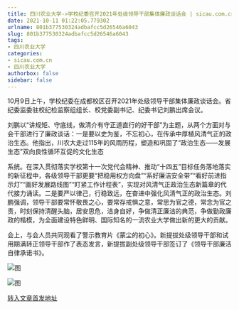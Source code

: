 ```yaml
---
title: 四川农业大学->学校纪委召开2021年处级领导干部集体廉政谈话会 | sicau.com.cn
date: 2021-10-11 01:22:05.779302
urlname: 801b377530324adbafcc5d26546a6043
slug: 801b377530324adbafcc5d26546a6043
tags: 
- 四川农业大学
categories:
- sicau.com.cn
- 四川农业大学
authorbox: false
sidebar: false
---
```

10月9日上午，学校纪委在成都校区召开2021年处级领导干部集体廉政谈话会。省纪委监委驻校纪检监察组组长、校党委副书记、纪委书记刘鹏出席会议。

刘鹏以“讲规矩、守底线，做清介有守正道直行的好干部”为主题，从两个方面对与会干部进行了廉政谈话：一是要以史为鉴，不忘初心，在传承中厚植风清气正的政治生态。他指出，川农大走过115年的风雨历程，塑造和巩固了“政治生态——发展生态”双向良性循环互促的文化生态
<!--more-->
系统。在深入贯彻落实学校第十一次党代会精神、推动“十四五”目标任务落地落实的新征程中，各级领导干部更要“把稳用权方向盘”“系好廉洁安全带”“看好前进指示灯”“画好发展路线图”“盯紧工作计程表”，实现对风清气正政治生态新篇章的代代接力诵读。二是要严以律己，行稳致远，在奋进中强化风清气正的政治生态。刘鹏强调，领导干部要常怀敬畏之心，要常存戒惧之意，常思为官之德，常念为官之责，时刻保持清醒头脑，居安思危，洁身自好，争做清正廉洁的典范，争做勤政廉政的楷模，为全面建设特色鲜明、国际知名的一流农业大学做出新的更大的贡献。

会上，与会人员共同观看了警示教育片《蒙尘的初心》。新提拔处级领导干部和试用期满转正领导干部作了表态发言，新提拔副处级领导干部签订了《领导干部廉洁自律承诺书》。

![图](https://news.sicau.edu.cn/__local/D/78/08/7571E71917CE8567CAC9028B4BB_87362AE0_34E4C.jpg)

![图](https://news.sicau.edu.cn/__local/3/2A/26/87F2143D4A5D122534EA4D636C6_EBA90A73_1C1BD.jpg)

[转入文章首发地址](https://news.sicau.edu.cn/info/1135/64848.htm)